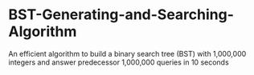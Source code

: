 # BST-Generating-and-Searching-Algorithm
 An efficient algorithm to build a binary search tree (BST) with 1,000,000 integers and answer predecessor 1,000,000 queries in 10 seconds
